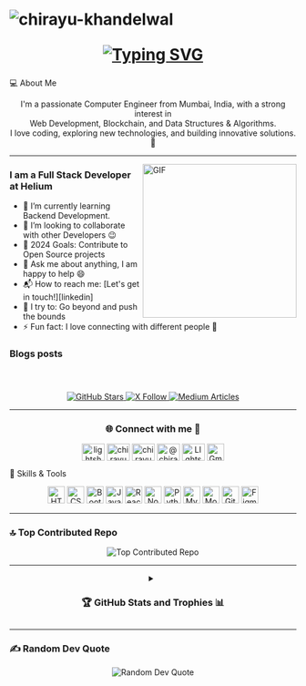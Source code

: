<h1 align="center">
  <p align="left">
    <img src="https://komarev.com/ghpvc/?username=chirayu-khandelwal&label=Profile%20views&color=0e75b6&style=flat" alt="chirayu-khandelwal" />
  </p>
  
  <a href="https://git.io/typing-svg">
    <img src="https://readme-typing-svg.herokuapp.com?font=Fira+Code&weight=600&size=30&duration=2100&pause=900&color=38C2FF&center=true&vCenter=true&width=500&lines=Hello%2C+There!++%F0%9F%99%8B%E2%80%8D%E2%99%82%EF%B8%8F;This+is+Chirayu+Khandelwal;Nice+to+meet!+%3A)" 
    alt="Typing SVG" />
  </a>
</h1>

### 

💻 About Me

<p align="center">
  I'm a passionate Computer Engineer from Mumbai, India, with a strong interest in <br> Web Development, Blockchain, and Data Structures & Algorithms. <br> I love coding, exploring new technologies, and building innovative solutions. 🚀
</p>

---

<img align="right" margin-top="20px" height="270px" alt="GIF" src="https://cdn.dribbble.com/users/1059583/screenshots/4171367/coding-freak.gif" />

### I am a Full Stack Developer at Helium
- 🌱 I’m currently learning Backend Development.
- 👯 I’m looking to collaborate with other Developers :wink:
- 🥅 2024 Goals: Contribute to Open Source projects
- 💬 Ask me about anything, I am happy to help :smile:
- 📬 How to reach me: [Let's get in touch!][linkedin]
- 🧗 I try to: Go beyond and push the bounds
- ⚡ Fun fact: I love connecting with different people :raised_hands:
<!-- ### Blogs posts -->
<!-- BLOG-POST-LIST:START -->
<!-- BLOG-POST-LIST:END -->
### Blogs posts
<!-- BLOG-POST-LIST:START -->
<!-- BLOG-POST-LIST:END -->
</br>

### 

<!-- GitHub Badges -->
<p align="center">
    <a href="https://github.com/chirayu-khandelwal">
        <img alt="GitHub Stars" src="https://img.shields.io/github/stars/chirayu-khandelwal?affiliations=OWNER&color=yellow&label=GitHub%20Stars&logo=github&style=flat">
    </a>
    <a href="https://x.com/chirayu7k">
        <img alt="X Follow" src="https://img.shields.io/twitter/follow/chirayu-khandelwal?logo=twitter&style=flat&color=1DA1F2">
    </a>
    <a href="https://medium.com/@chirayu-khandelwal">
        <img alt="Medium Articles" src="https://img.shields.io/badge/Medium-Articles%20Available-black?logo=medium&style=flat">
    </a>
</p>

---

<h3 align="center">🌐 Connect with me 🌟</h3>
<p align="center">
    <a href="https://dev.to/lightshadow03" target="blank"><img align="center" src="https://raw.githubusercontent.com/rahuldkjain/github-profile-readme-generator/master/src/images/icons/Social/devto.svg" alt="lightshadow03" height="30" width="40" /></a>
    <a href="https://twitter.com/chirayu7k" target="blank"><img align="center" src="https://raw.githubusercontent.com/rahuldkjain/github-profile-readme-generator/master/src/images/icons/Social/twitter.svg" alt="chirayu7k" height="30" width="40" /></a>
    <a href="https://linkedin.com/in/chirayukhandelwal/" target="blank"><img align="center" src="https://raw.githubusercontent.com/rahuldkjain/github-profile-readme-generator/master/src/images/icons/Social/linked-in-alt.svg" alt="chirayukhandelwal/" height="30" width="40" /></a>
    <a href="https://medium.com/@chirayu-khandelwal" target="blank"><img align="center" src="https://raw.githubusercontent.com/rahuldkjain/github-profile-readme-generator/master/src/images/icons/Social/medium.svg" alt="@chirayu-khandelwal" height="30" width="40" /></a>
    <a href="https://discord.gg/bEa8gp3Ez9" target="blank"><img align="center" src="https://raw.githubusercontent.com/rahuldkjain/github-profile-readme-generator/master/src/images/icons/Social/discord.svg" alt="LIghtshadows" height="30" width="40" /></a>
    <a href="mailto:chirayu07khandelwal@gmail.com" target="blank"><img align="center" src="https://img.icons8.com/?size=100&id=P7UIlhbpWzZm&format=png&color=000000" alt="Gmail" height="30" width="30" /></a>

🌟 Skills & Tools

<p align="center">
  <img src="https://cdn.jsdelivr.net/gh/devicons/devicon/icons/html5/html5-original.svg" alt="HTML5" title="HTML5" height="30" />
  <img src="https://cdn.jsdelivr.net/gh/devicons/devicon/icons/css3/css3-original.svg" alt="CSS3" title="CSS3" height="30" />
  <img src="https://cdn.jsdelivr.net/gh/devicons/devicon/icons/bootstrap/bootstrap-original.svg" alt="Bootstrap" title="Bootstrap" height="30" />
  <img src="https://cdn.jsdelivr.net/gh/devicons/devicon/icons/javascript/javascript-original.svg" alt="JavaScript" title="JavaScript" height="30" />
  <img src="https://cdn.jsdelivr.net/gh/devicons/devicon/icons/react/react-original.svg" alt="React" title="React" height="30" />
  <img src="https://cdn.jsdelivr.net/gh/devicons/devicon/icons/nodejs/nodejs-original.svg" alt="Node.js" title="Node.js" height="30" />
  <img src="https://cdn.jsdelivr.net/gh/devicons/devicon/icons/python/python-original.svg" alt="Python" title="Python" height="30" />
  <img src="https://cdn.jsdelivr.net/gh/devicons/devicon/icons/mysql/mysql-original.svg" alt="MySQL" title="MySQL" height="30" />
  <img src="https://cdn.jsdelivr.net/gh/devicons/devicon/icons/mongodb/mongodb-original.svg" alt="MongoDB" title="MongoDB" height="30" />
  <img src="https://cdn.jsdelivr.net/gh/devicons/devicon/icons/git/git-original.svg" alt="Git" title="Git" height="30" />
  <img src="https://cdn.jsdelivr.net/gh/devicons/devicon/icons/figma/figma-original.svg" alt="Figma" title="Figma" height="30" />
</p>

<!-- 
### ✨ Projects

<p align="center">
  <a href="https://github.com/chirayu-khandelwal/sneakers-ecommerce">
    <img src="https://github-readme-stats.vercel.app/api/pin/?username=chirayu-khandelwal&repo=sneakers-ecommerce&theme=radical" alt="Sneakers E-commerce" />
  </a>
  <a href="https://github.com/chirayu-khandelwal/face-recognition-attendance">
    <img src="https://github-readme-stats.vercel.app/api/pin/?username=chirayu-khandelwal&repo=face-recognition-attendance&theme=radical" alt="Face Recognition Attendance" />
  </a>
</p>

-->

---

### 🔝 Top Contributed Repo

<p align="center">
  <img src="https://github-contributor-stats.vercel.app/api?username=chirayu-khandelwal&limit=5&theme=dark&combine_all_yearly_contributions=true" alt="Top Contributed Repo" />
</p>

---

<details align="center">
  <summary font-weight="bold" ><h3>  🏆 GitHub Stats and Trophies 📊 </h3></summary>
  <br />  

  <p align="center">
  <img src="https://github-readme-stats.vercel.app/api?username=chirayu-khandelwal&show_icons=true&theme=radical" alt="GitHub Stats" height="150" />
  <img src="https://github-readme-streak-stats.herokuapp.com/?user=chirayu-khandelwal&theme=radical" alt="GitHub Streak" height="150" />
  <img src="https://github-readme-stats.vercel.app/api/top-langs/?username=chirayu-khandelwal&layout=compact&theme=radical" alt="Top Languages" height="150" />
</p>

<p align="center">
    <img src="https://github-readme-activity-graph.vercel.app/graph?username=chirayu-khandelwal&theme=dracula&area=true" alt="Contribution Graph" />
</p>

<p align="center">
  <img src="https://github-profile-trophy.vercel.app/?username=chirayu-khandelwal&theme=radical&no-frame=false&no-bg=true&margin-w=4" alt="GitHub Trophies" />
</p>

 <br>
</details>


---

### ✍️ Random Dev Quote

<p align="center">
  <img src="https://quotes-github-readme.vercel.app/api?type=horizontal&theme=radical" alt="Random Dev Quote" />
</p>


